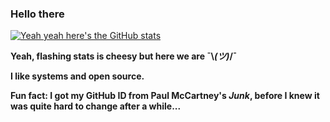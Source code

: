 ### Hello there
[![Yeah yeah here's the GitHub stats](https://github-readme-stats.vercel.app/api?username=Jubilee101&count_private=true&theme=graywhite)](https://github.com/anuraghazra/github-readme-stats)

**Yeah, flashing stats is cheesy but here we are ¯\\_(ツ)_/¯**

**I like systems and open source.**

**Fun fact: I got my GitHub ID from Paul McCartney's *Junk*, before I knew it was quite hard to change after a while...**

<!--
**Jubilee101/Jubilee101** is a ✨ _special_ ✨ repository because its `README.md` (this file) appears on your GitHub profile.

Here are some ideas to get you started:

- 🔭 I’m currently working on ...
- 🌱 I’m currently learning ...
- 👯 I’m looking to collaborate on ...
- 🤔 I’m looking for help with ...
- 💬 Ask me about ...
- 📫 How to reach me: ...
- 😄 Pronouns: ...
- ⚡ Fun fact: ...
-->

